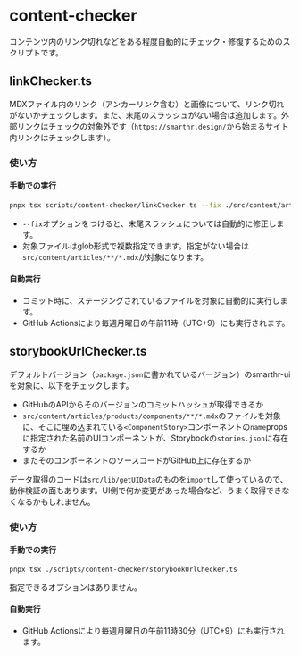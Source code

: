 # content-checker

コンテンツ内のリンク切れなどをある程度自動的にチェック・修復するためのスクリプトです。

## linkChecker.ts

MDXファイル内のリンク（アンカーリンク含む）と画像について、リンク切れがないかチェックします。また、末尾のスラッシュがない場合は追加します。外部リンクはチェックの対象外です（`https://smarthr.design/`から始まるサイト内リンクはチェックします）。

### 使い方

#### 手動での実行
```sh
pnpx tsx scripts/content-checker/linkChecker.ts --fix ./src/content/articles/**/*.mdx
```

- `--fix`オプションをつけると、末尾スラッシュについては自動的に修正します。
- 対象ファイルはglob形式で複数指定できます。指定がない場合は`src/content/articles/**/*.mdx`が対象になります。

#### 自動実行
- コミット時に、ステージングされているファイルを対象に自動的に実行します。
- GitHub Actionsにより毎週月曜日の午前11時（UTC+9）にも実行されます。

## storybookUrlChecker.ts

デフォルトバージョン（`package.json`に書かれているバージョン）のsmarthr-uiを対象に、以下をチェックします。

- GitHubのAPIからそのバージョンのコミットハッシュが取得できるか
- `src/content/articles/products/components/**/*.mdx`のファイルを対象に、そこに埋め込まれている`<ComponentStory>`コンポーネントの`name`propsに指定された名前のUIコンポーネントが、Storybookの`stories.json`に存在するか
- またそのコンポーネントのソースコードがGitHub上に存在するか

データ取得のコードは`src/lib/getUIData`のものを`import`して使っているので、動作検証の面もあります。UI側で何か変更があった場合など、うまく取得できなくなるかもしれません。

### 使い方

#### 手動での実行
```
pnpx tsx ./scripts/content-checker/storybookUrlChecker.ts
```

指定できるオプションはありません。

#### 自動実行
- GitHub Actionsにより毎週月曜日の午前11時30分（UTC+9）にも実行されます。
